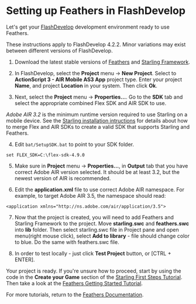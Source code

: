 # Setting up Feathers in FlashDevelop

Let's get your [FlashDevelop](http://www.flashdevelop.org/) development environment ready to use Feathers.

These instructions apply to FlashDevelop 4.2.2. Minor variations may exist between different versions of FlashDevelop.

1. Download the latest stable versions of [Feathers](http://feathersui.com/download/) and [Starling Framework](http://gamua.com/starling/download/).

2. In FlashDevelop, select the **Project** menu → **New Project**. Select to **ActionScript 3 - AIR Mobile AS3 App** project type. Enter your project **Name**, and project **Location** in your system. Then click **Ok**.

3. Next, select the **Project** menu → **Properties…**. Go to the **SDK** tab and select the appropriate combined Flex SDK and AIR SDK to use.

*Adobe AIR 3.2* is the minimum runtime version required to use Starling on a mobile device. See the [Starling installation intructions](http://wiki.starling-framework.org/manual/installation) for details about how to merge Flex and AIR SDKs to create a valid SDK that supports Starling and Feathers.

4. Edit `bat/SetupSDK.bat` to point to your SDK folder.

``` code
set FLEX_SDK=C:\flex-sdk-4.9.0
```

5. Make sure in **Project** menu → **Properties…**, in **Output** tab that you have correct Adobe AIR version selected. It should be at least 3.2, but the newest version of AIR is recommended.

6. Edit the **application.xml** file to use correct Adobe AIR namespace. For example, to target Adobe AIR 3.5, the namespace should read:

``` code
<application xmlns="http://ns.adobe.com/air/application/3.5">
```

7. Now that the project is created, you will need to add Feathers and Starling Framework to the project. Move **starling.swc** and **feathers.swc** into **lib** folder. Then select starling.swc file in Project pane and open menu(right mouse click), select **Add to library** - file should change color to blue. Do the same with feathers.swc file.

8. In order to test locally - just click **Test Project** button, or [CTRL + ENTER].

Your project is ready. If you're unsure how to proceed, start by using the code in the **Create your Game** section of the [Starling First Steps Tutorial](http://gamua.com/starling/first-steps/). Then take a look at the [Feathers Getting Started Tutorial](getting-started.html).

For more tutorials, return to the [Feathers Documentation](index.html).


